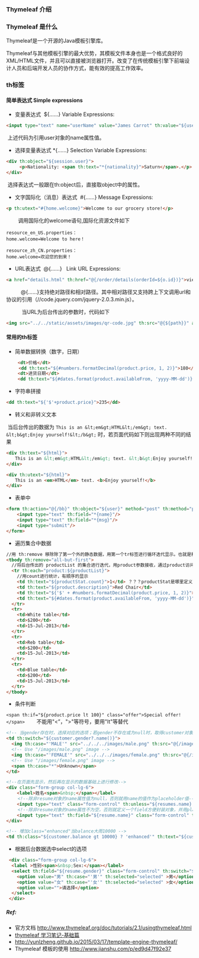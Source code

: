 

### Thymeleaf 介绍

### Thymeleaf 是什么

Thymeleaf是一个开源的Java模板引擎库。

Thymeleaf与其他模板引擎的最大优势，其模板文件本身也是一个格式良好的XML/HTML文件，并且可以直接被浏览器打开。改变了在传统模板引擎下前端设计人员和后端开发人员的协作方式，能有效的提高工作效率。

### th标签

#### 简单表达式 Simple expressions

- 变量表达式  ${……} Variable Expressions:

```HTML
<input type="text" name="userName" value="James Carrot" th:value="${user.name}" />
```

​    上述代码为引用user对象的name属性值。

- 选择变量表达式 *{……} Selection Variable Expressions: 

```HTML
<div th:object="${session.user}">                                                                       
     <p>Nationality: <span th:text="*{nationality}">Saturn</span>.</p>    
</div>
```

​    选择表达式一般跟在th:object后，直接取object中的属性。

- 文字国际化（消息）表达式  #{……}  Message Expressions: 

```HTML
<p th:utext="#{home.welcome}">Welcome to our grocery store!</p>
```

 　　调用国际化的welcome语句,国际化资源文件如下

```properties
resource_en_US.properties：
home.welcome=Welcome to here！

resource_zh_CN.properties：
home.welcome=欢迎您的到来！
```

- URL表达式  @{……}   Link URL Expressions:

```HTML
<a href="details.html" th:href="@{/order/details(orderId=${o.id})}">view</a>
```

          @{……}支持绝对路径和相对路径。其中相对路径又支持跨上下文调用url和协议的引用（//code.jquery.com/jquery-2.0.3.min.js）。

　　　当URL为后台传出的参数时，代码如下

```HTML
<img src="../../static/assets/images/qr-code.jpg" th:src="@{${path}}" alt="二维码" />
```

#### 常用的th标签

- 简单数据转换（数字，日期）

```html
 　　<dt>价格</dt>
  　 <dd th:text="${#numbers.formatDecimal(product.price, 1, 2)}">180</dd>
　　 <dt>进货日期</dt>
　　 <dd th:text="${#dates.format(product.availableFrom, 'yyyy-MM-dd')}">2014-12-01</dd>
```

- 字符串拼接

```html
<dd th:text="${'$'+product.price}">235</dd>
```

- 转义和非转义文本

​    当后台传出的数据为  `This is an &lt;em&gt;HTML&lt;/em&gt; text. &lt;b&gt;Enjoy yourself!&lt;/b&gt;`  时，若页面代码如下则出现两种不同的结果

```html
<div th:text="${html}">
　　This is an &lt;em&gt;HTML&lt;/em&gt; text. &lt;b&gt;Enjoy yourself!&lt;/b&gt;
</div> 

<div th:utext="${html}">
　　This is an <em>HTML</em> text. <b>Enjoy yourself!</b>
</div>
```

- 表单中

```html
<form th:action="@{/bb}" th:object="${user}" method="post" th:method="post">
    <input type="text" th:field="*{name}"/>
    <input type="text" th:field="*{msg}"/>
    <input type="submit"/>
</form>
```

- 遍历集合中数据

```html
//用 th:remove 移除除了第一个外的静态数据，用第一个tr标签进行循环迭代显示。也就是移除了`White table` `Reb table` `Blue table`这三行。
<tbody th:remove="all-but-first">
  //将后台传出的 productList 的集合进行迭代，用product参数接收，通过product访问属性值
  <tr th:each="product:${productList}">
    //用count进行统计，有顺序的显示
    <td th:text="${productStat.count}">1</td> ？？？productStat是哪里定义的？？？
    <td th:text="${product.description}">Red Chair</td>
    <td th:text="${'$' + #numbers.formatDecimal(product.price, 1, 2)}">$123</td>
    <td th:text="${#dates.format(product.availableFrom, 'yyyy-MM-dd')}">2014-12-01</td>
  </tr>
  <tr>
    <td>White table</td>
    <td>$200</td>
    <td>15-Jul-2013</td>
  </tr>
  <tr>
    <td>Reb table</td>
    <td>$200</td>
    <td>15-Jul-2013</td>
  </tr>
  <tr>
    <td>Blue table</td>
    <td>$200</td>
    <td>15-Jul-2013</td>
  </tr>
</tbody>
```

- 条件判断

`<span th:if="${product.price lt 100}" class="offer">Special offer!</span>`
　　不能用"<”，">"等符号，要用"lt"等替代
```html
<!-- 当gender存在时，选择对应的选项；若gender不存在或为null时，取得customer对象的name-->
<td th:switch="${customer.gender?.name()}">
  <img th:case="'MALE'" src="../../../images/male.png" th:src="@{/images/male.png}" alt="Male" />
  <!-- Use "/images/male.png" image -->
  <img th:case="'FEMALE'" src="../../../images/female.png" th:src="@{/images/female.png}" alt="Female" /> 
  <!-- Use "/images/female.png" image -->
  <span th:case="*">Unknown</span>
</td>
```

```html
<!--在页面先显示，然后再在显示的数据基础上进行修改-->
<div class="form-group col-lg-6">
    <label>姓名<span>&nbsp;</span></label>
 　　<!--除非resume对象的name属性值为null，否则就用name的值作为placeholder值-->
    <input type="text" class="form-control" th:unless="${resumes.name} eq '' or ${resumes.name} eq null" data-required="true" th:placeholder="${resumes.name}" />
　　 <!--除非resume对象的name属性不为空，否则就定义一个field方便封装对象，并用placeholder提示-->
    <input type="text" th:field="${resume.name}" class="form-control" th:unless="${resumes.name} ne null" data-required="true" th:placeholder="请填写您的真实姓名"  />
</div>

<!-- 增加class="enhanced"当balance大雨10000 -->
<td th:class="${customer.balance gt 10000} ? 'enhanced'" th:text="${customer.balance}">350</td>
```

- 根据后台数据选中select的选项

```html
 <div class="form-group col-lg-6">
  <label >性别<span>&nbsp;Sex:</span></label>
  <select th:field="${resume.gender}" class="form-control" th:switch="${resumes.gender.toString()}" data-required="true">
    <option value="男" th:case="'男'" th:selected="selected" >男</option>
    <option value="女" th:case="'女'" th:selected="selected" >女</option>
    <option value="">请选择</option>
  </select>
 </div>
```



##### Ref:

- 官方文档 http://www.thymeleaf.org/doc/tutorials/2.1/usingthymeleaf.html
- [thymeleaf 学习笔记-基础篇](http://www.cnblogs.com/vinphy/p/4674247.html)
- http://yunlzheng.github.io/2015/03/17/template-engine-thymeleaf/
- Thymeleaf 模板的使用 http://www.jianshu.com/p/ed9d47f92e37

